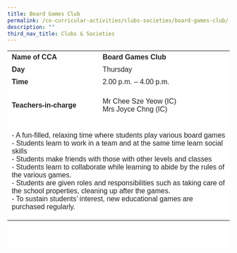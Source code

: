 ```yaml
---
title: Board Games Club
permalink: /co-curricular-activities/clubs-societies/board-games-club/
description: ""
third_nav_title: Clubs & Societies
---
```

<table border="0" style="box-sizing: inherit; border-collapse: collapse; border-spacing: 0px; max-width: 100%; color: rgb(34, 34, 34); font-family: &quot;Source Sans Pro&quot;, sans-serif; font-size: 16px; font-style: normal; font-variant-ligatures: normal; font-variant-caps: normal; font-weight: 400; letter-spacing: normal; orphans: 2; text-align: start; text-transform: none; white-space: normal; widows: 2; word-spacing: 0px; -webkit-text-stroke-width: 0px; background-color: rgb(255, 255, 255); text-decoration-thickness: initial; text-decoration-style: initial; text-decoration-color: initial; height: 445px; width: 785.388px;"><tbody style="box-sizing: inherit;"><tr style="box-sizing: inherit; background: rgb(255, 255, 255); height: 24px;"><td style="box-sizing: inherit; padding: 5px 10px; width: 296.725px; height: 24px;"><strong style="box-sizing: inherit; font-weight: 700;">Name of CCA</strong></td><td style="box-sizing: inherit; padding: 5px 10px; width: 487.663px; height: 24px;"><strong style="box-sizing: inherit; font-weight: 700;">Board Games Club</strong></td></tr><tr style="box-sizing: inherit; background: rgb(255, 255, 255);"><td style="box-sizing: inherit; padding: 5px 10px; width: 296.725px;"><strong style="box-sizing: inherit; font-weight: 700;">Day</strong></td><td style="box-sizing: inherit; padding: 5px 10px; width: 487.663px;">Thursday</td></tr><tr style="box-sizing: inherit; background: rgb(255, 255, 255); height: 24px;"><td style="box-sizing: inherit; padding: 5px 10px; width: 296.725px; height: 24px;"><strong style="box-sizing: inherit; font-weight: 700;">Time</strong></td><td style="box-sizing: inherit; padding: 5px 10px; width: 487.663px; height: 24px;">2.00 p.m. – 4.00 p.m.</td></tr><tr style="box-sizing: inherit; background: rgb(255, 255, 255); height: 77px;"><td style="box-sizing: inherit; padding: 5px 10px; width: 296.725px; height: 77px;"><strong style="box-sizing: inherit; font-weight: 700;">Teachers-in-charge</strong></td><td style="box-sizing: inherit; padding: 5px 10px; width: 487.663px; height: 77px;">Mr Chee Sze Yeow (IC)<br>Mrs Joyce Chng (IC)</td></tr><tr style="box-sizing: inherit; background: rgb(255, 255, 255); height: 195px;"><td colspan="2" style="box-sizing: inherit; padding: 5px 10px; width: 784.388px; height: 195px;"><p style="box-sizing: inherit; font-size: 1em;">
	- A fun-filled, relaxing time where students play various board games <br>
- Students learn to work in a team and at the same time learn social skills<br>- Students make friends with those with other levels and classes<br>- Students learn to collaborate while learning to abide by the rules of the various games.<br>- Students are given roles and responsibilities such as taking care of the school properties, cleaning up after the games.<br>- To sustain students’ interest, new educational games are purchased regularly.</p>